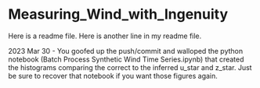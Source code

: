 # Measuring_Wind_with_Ingenuity
Here is a readme file.
Here is another line in my readme file.

2023 Mar 30 - You goofed up the push/commit and walloped the python notebook (Batch Process Synthetic Wind Time Series.ipynb) that created the histograms comparing the correct to the inferred u_star and z_star. Just be sure to recover that notebook if you want those figures again.
